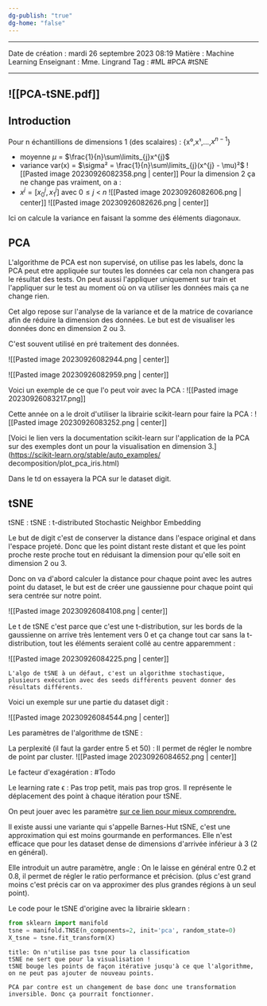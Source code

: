 ```yaml
---
dg-publish: "true"
dg-home: "false"
---
```

 ---

 Date de création : mardi 26 septembre 2023 08:19
 Matière : Machine Learning
 Enseignant : Mme. Lingrand
 Tag : #ML #PCA #tSNE 

---

 ![[PCA-tSNE.pdf]]
 ---

## Introduction

Pour n échantillions de dimensions 1 (des scalaires) : {x⁰,x¹,...,$x^{n-1}$}
- moyenne $\mu$ = $\frac{1}{n}\sum\limits_{j}x^{j}$ 
- variance var(x) = $\sigma² = \frac{1}{n}\sum\limits_{j}(x^{j} - \mu)²$
 ![[Pasted image 20230926082358.png | center]]
 Pour la dimension 2 ça ne change pas vraiment, on a :
 - $x^{j} = [x_{0}^{j},x_{1}^{j}]$ avec $0 \leq j$ < $n$
 ![[Pasted image 20230926082606.png | center]]
![[Pasted image 20230926082626.png | center]]

Ici on calcule la variance en faisant la somme des éléments diagonaux.

## PCA

L'algorithme de PCA est non supervisé, on utilise pas les labels, donc la PCA peut etre appliquée sur toutes les données car cela non changera pas le résultat des tests. On peut aussi l'appliquer uniquement sur train et l'appliquer sur le test au moment où on va utiliser les données mais ça ne change rien.

Cet algo repose sur l'analyse de la variance et de la matrice de covariance afin de réduire la dimension des données. Le but est de visualiser les données donc en dimension 2 ou 3.

C'est souvent utilisé en pré traitement des données.

![[Pasted image 20230926082944.png | center]]

![[Pasted image 20230926082959.png | center]]

Voici un exemple de ce que l'o peut voir avec la PCA :
![[Pasted image 20230926083217.png]]

Cette année on a le droit d'utiliser la librairie scikit-learn pour faire la PCA :
![[Pasted image 20230926083252.png | center]]

[Voici le lien vers la documentation scikit-learn sur l'application de la PCA sur des exemples dont un pour la visualisation en dimension 3.](https://scikit-learn.org/stable/auto_examples/ decomposition/plot_pca_iris.html)

Dans le td on essayera la PCA sur le dataset digit.

## tSNE

tSNE : tSNE : t-distributed Stochastic Neighbor Embedding

Le but de digit c'est de conserver la distance dans l'espace original et dans l'espace projeté.
Donc que les point distant reste distant et que les point proche reste proche tout en réduisant la dimension pour qu'elle soit en dimension 2 ou 3.

Donc on va d'abord calculer la distance pour chaque point avec les autres point du dataset, le but est de créer une gaussienne pour chaque point qui sera centrée sur notre point.

![[Pasted image 20230926084108.png | center]]

Le t de tSNE c'est parce que c'est une t-distribution, sur les bords de la gaussienne on arrive très lentement vers 0 et ça change tout car sans la t-distribution, tout les éléments seraient collé au centre apparemment :

![[Pasted image 20230926084225.png | center]]


```ad-attention
L'algo de tSNE à un défaut, c'est un algorithme stochastique, plusieurs exécution avec des seeds différents peuvent donner des résultats différents.
```

Voici un exemple sur une partie du dataset digit :

![[Pasted image 20230926084544.png | center]]

Les paramètres de l'algorithme de tSNE :

La perplexité (il faut la garder entre 5 et 50) : Il permet de régler le nombre de point par cluster.
![[Pasted image 20230926084652.png | center]]

Le facteur d'exagération : #Todo 

Le learning rate ϵ : Pas trop petit, mais pas trop gros. Il représente le déplacement des point à chaque itération pour tSNE.

On peut jouer avec les paramètre [sur ce lien pour mieux comprendre.](https://distill.pub/2016/misread-tsne/)

Il existe aussi une variante qui s'appelle Barnes-Hut tSNE, c'est une approximation qui est moins gourmande en performances. 
Elle n'est efficace que pour les dataset dense de dimensions d'arrivée inférieur à 3 (2 en général).

Elle introduit un autre paramètre, angle : On le laisse en général entre 0.2 et 0.8, il permet de régler le ratio performance et précision. (plus c'est grand moins c'est précis car on va approximer des plus grandes régions à un seul point).

Le code pour le tSNE d'origine avec la librairie sklearn :
```python
from sklearn import manifold
tsne = manifold.TNSE(n_components=2, init='pca', random_state=0)
X_tsne = tsne.fit_transform(X)
```

```ad-danger
title: On n'utilise pas tsne pour la classification
tSNE ne sert que pour la visualisation !
tSNE bouge les points de façon itérative jusqu'à ce que l'algorithme, on ne peut pas ajouter de nouveau points.

PCA par contre est un changement de base donc une transformation inversible. Donc ça pourrait fonctionner.
```

